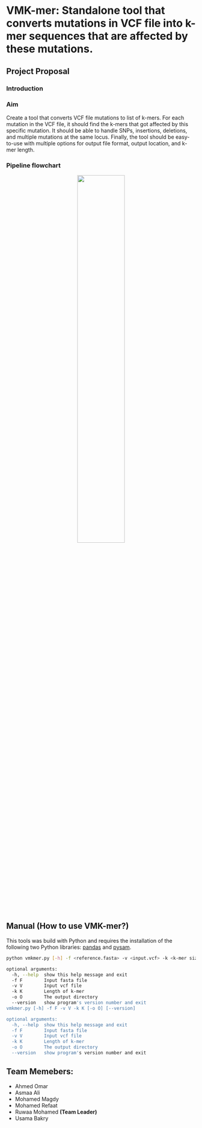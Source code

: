 # VMK-mer: Standalone tool that converts mutations in VCF file into k-mer sequences that are affected by these mutations.

## Project Proposal

### Introduction


### Aim
Create a tool that converts VCF file mutations to list of k-mers. For each mutation in the VCF file, it should find the k-mers that got affected by this specific mutation. It should be able to handle SNPs, insertions, deletions, and multiple mutations at the same locus. Finally, the tool should be easy-to-use with multiple options for output file format, output location, and k-mer length.

### Pipeline flowchart 
<p align="center">
  <img src="https://github.com/ubakry/VMK-mer/blob/master/vmkmer-workflow.jpg"  width="50%" height="50%">
</p>


## Manual (How to use VMK-mer?)
This tools was build with Python and requires the installation of the following two Python libraries: [pandas](https://pandas.pydata.org/) and [pysam](https://pysam.readthedocs.io/en/latest/installation.html).

```bash
python vmkmer.py [-h] -f <reference.fasta> -v <input.vcf> -k <k-mer size> [-o <output_file_path>] [--version]

optional arguments:
  -h, --help  show this help message and exit
  -f F        Input fasta file
  -v V        Input vcf file
  -k K        Length of k-mer
  -o O        The output directory
  --version   show program's version number and exit
vmkmer.py [-h] -f F -v V -k K [-o O] [--version]

optional arguments:
  -h, --help  show this help message and exit
  -f F        Input fasta file
  -v V        Input vcf file
  -k K        Length of k-mer
  -o O        The output directory
  --version   show program's version number and exit

```


## Team Memebers:
- Ahmed Omar
- Asmaa Ali
- Mohamed Magdy
- Mohamed Refaat
- Ruwaa Mohamed **(Team Leader)**
- Usama Bakry

